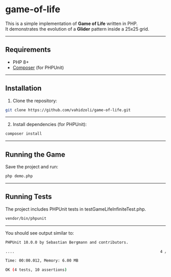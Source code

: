 # game-of-life

This is a simple implementation of **Game of Life** written in PHP.  
It demonstrates the evolution of a **Glider** pattern inside a 25x25 grid.

---

## Requirements
- PHP 8+
- [Composer](https://getcomposer.org/) (for PHPUnit)

---

## Installation

1. Clone the repository:

```bash
git clone https://github.com/vahidzoli/game-of-life.git
```

---

2. Install dependencies (for PHPUnit):

```bash
composer install
```

---

## Running the Game
Save the project and run:

```bash
php demo.php
```

---

## Running Tests

The project includes PHPUnit tests in testGameLifeInfiniteTest.php.

```bash
vendor/bin/phpunit
```

---

You should see output similar to:

```bash
PHPUnit 10.0.0 by Sebastian Bergmann and contributors.

....                                                                4 / 4 (100%)

Time: 00:00.012, Memory: 6.00 MB

OK (4 tests, 10 assertions)
```
